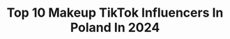 ---
title: Top 10 Makeup TikTok Influencers In Poland In 2024
description: >-
  Find top makeup TikTok influencers in Poland in 2024. Most popular hashtags: #fyp #makeup #dc #foryou.
platform: TikTok
hits: 170
text_top: Analyze the most popular TikTok profiles on inBeat.
text_bottom: Our search engine holds 170 TikTok influencers like this in Poland for you to contact.
profiles:
  - username: "skrzaciatapeta"
    fullname: >-
      skrzaciatapeta
    bio: >-
      @skrzaciatapeta instagram makeup idea credits always on insta she/her 18 🇵🇱
    location: "Poland"
    followers: 23000
    engagement: 1790
    commentsToLikes: 0.017140
    id: ck83k47nb979l0j780uws8p3h
    verified: false
    hashtags: "#impostor, #makeup, #amongus, #atla"
  - username: "aighty.aphrodite"
    fullname: >-
      aighty.aphrodite
    bio: >-
      ✨20✨(she/they) ✨♎️♌♌✨ ✨ makeup lover✨ hi, i just really love u all
    location: "Poland"
    followers: 26300
    engagement: 1695
    commentsToLikes: 0.014655
    id: ck9c655xiqwm40j7838ipwkwl
    verified: false
    hashtags: "#fyp, #wlw, #alt, #witchesoftiktok"
  - username: "weraaaw"
    fullname: >-
      Weronika Wróblewska
    bio: >-
      Makeup and SFX artist based in Warsaw🇵🇱 Follow me on insta: Weraaaw 😜 🌼🌼❄
    location: "Poland"
    followers: 169000
    engagement: 1228
    commentsToLikes: 0.022109
    id: ck9016rhcbdg00j7838tedet1
    verified: true
    hashtags: "#fakeblood, #weraaawmakeup, #sfxmakeup, #makeup"
  - username: "sylwiasadochmua"
    fullname: >-
      Sylwia Sadoch
    bio: >-
      #makeupfreak 🔥💄 More on my IG: @sylwiasadochmua
    location: "Poland"
    followers: 16800
    engagement: 1413
    commentsToLikes: 0.033241
    id: ck9nb2hzjann30j78o1c3muwi
    verified: false
    hashtags: "#foryoupage, #mua, #makeupinspo, #makeupartist"
  - username: "martyna.guzda"
    fullname: >-
      Martyna Gużda
    bio: >-
      Makeup tutorials ✨
    location: "Poland"
    followers: 17500
    engagement: 1056
    commentsToLikes: 0.006217
    id: ck9nuf6qcmuqy0j78iml0sfi5
    verified: false
    hashtags: "#fyp, #dlaciebie, #foryou, #makeup"
  - username: "julkabilska"
    fullname: >-
      Julia Bilska
    bio: >-
      18 model and a mf makeup guru ig: julkabilska
    location: "Poland"
    followers: 40300
    engagement: 1608
    commentsToLikes: 0.011838
    id: ckdc8fiawi2fc0j236pkkeoyn
    verified: false
    hashtags: "#fyp, #dlaciebie, #xyzbca, #foryou"
  - username: "emilkeee"
    fullname: >-
      Ewelina Milke
    bio: >-
      Makeup Artist Makeup tutorials Instagram: milke_makeup #strajkkobiet
    location: "Poland"
    followers: 15100
    engagement: 956
    commentsToLikes: 0.019130
    id: ckb9qgruzmbjz0j23389vmy7f
    verified: false
    hashtags: "#satisfying, #makeup, #vlogzdomu, #viral"
  - username: "panikatarzyna__"
    fullname: >-
      PaniKatarzyna
    bio: >-
      Mommy & MakeUp Artist IG: kasiakrolikowska__
    location: "Poland"
    followers: 6002
    engagement: 397
    commentsToLikes: 0.015380
    id: cka6867cinkki0i782xm5z6s3
    verified: false
    hashtags: "#xyzbca, #fyp, #tiktokpoland, #viral"
  - username: "czajska"
    fullname: >-
      Oleś
    bio: >-
      Gaming|Comedy|Cosplay|Dance Follow to join my adventure🎈 They/Them Aspie🌌 INFP
    location: "Poland"
    followers: 48300
    engagement: 2100
    commentsToLikes: 0.057446
    id: ck9a6xpkq594e0j78q91e135x
    verified: false
    hashtags: "#menhera, #fairykei, #myheroacademia, #lightsaber"
  - username: "nie.perfect"
    fullname: >-
      Aleksandra🤷🏼
    bio: >-
      ❗️Nie rób spamu❗️ Wpadnij na insta (bio) Drugie konto > nie.perfectlive
    location: "Poland"
    followers: 100300
    engagement: 1972
    commentsToLikes: 0.051505
    id: ckd5odxabx08h0j23zy76x2s4
    verified: false
    hashtags: "#acting, #fyp, #viral, #xyz"
---